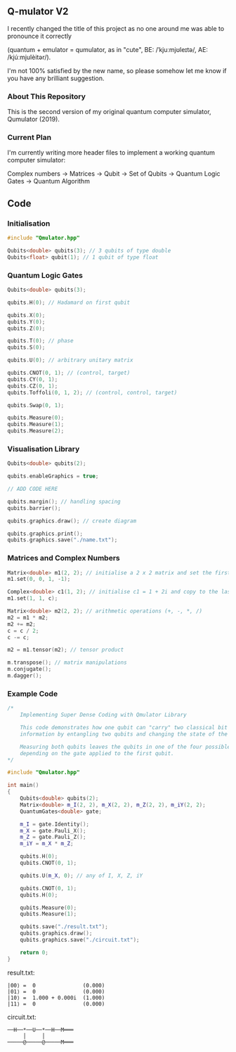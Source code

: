 ## Q-mulator V2

I recently changed the title of this project as no one around me was able to pronounce it correctly

(quantum + emulator = qumulator, as in "cute", BE: /ˈkjuːmjʊleɪtə/, AE: /kjúːmjulèitər/).

I'm not 100% satisfied by the new name, so please somehow let me know if you have any brilliant suggestion.

### About This Repository
This is the second version of my original quantum computer simulator, Qumulator (2019).

### Current Plan
I'm currently writing more header files to implement a working quantum computer simulator:

Complex numbers -> Matrices -> Qubit -> Set of Qubits -> Quantum Logic Gates -> Quantum Algorithm

## Code

### Initialisation
```C++
#include "Qmulator.hpp"

Qubits<double> qubits(3); // 3 qubits of type double
Qubits<float> qubit(1); // 1 qubit of type float	
```

### Quantum Logic Gates
```C++
Qubits<double> qubits(3);

qubits.H(0); // Hadamard on first qubit

qubits.X(0);
qubits.Y(0);
qubits.Z(0);

qubits.T(0); // phase
qubits.S(0);

qubits.U(0); // arbitrary unitary matrix

qubits.CNOT(0, 1); // (control, target)
qubits.CY(0, 1);
qubits.CZ(0, 1);
qubits.Toffoli(0, 1, 2); // (control, control, target)

qubits.Swap(0, 1);

qubits.Measure(0);
qubits.Measure(1);
qubits.Measure(2);
```

### Visualisation Library
```C++
Qubits<double> qubits(2);

qubits.enableGraphics = true;

// ADD CODE HERE

qubits.margin(); // handling spacing
qubits.barrier();

qubits.graphics.draw(); // create diagram

qubits.graphics.print();
qubits.graphics.save("./name.txt");
```

### Matrices and Complex Numbers
```C++
Matrix<double> m1(2, 2); // initialise a 2 x 2 matrix and set the first entry to 1 - i
m1.set(0, 0, 1, -1);

Complex<double> c1(1, 2); // initialise c1 = 1 + 2i and copy to the last entry of m1
m1.set(1, 1, c);

Matrix<double> m2(2, 2); // arithmetic operations (+, -, *, /)
m2 = m1 * m2; 
m2 += m2;
c = c / 2;
c -= c;

m2 = m1.tensor(m2); // tensor product

m.transpose(); // matrix manipulations
m.conjugate();
m.dagger();
```

### Example Code
```C++
/*
    Implementing Super Dense Coding with Qmulator Library

    This code demonstrates how one qubit can "carry" two classical bit worth of
    information by entangling two qubits and changing the state of the first qubit.

    Measuring both qubits leaves the qubits in one of the four possible states
    depending on the gate applied to the first qubit.
*/

#include "Qmulator.hpp"

int main()
{
	Qubits<double> qubits(2);
	Matrix<double> m_I(2, 2), m_X(2, 2), m_Z(2, 2), m_iY(2, 2);
	QuantumGates<double> gate;

	m_I = gate.Identity();
	m_X = gate.Pauli_X();
	m_Z = gate.Pauli_Z();
	m_iY = m_X * m_Z;

	qubits.H(0);
	qubits.CNOT(0, 1);

	qubits.U(m_X, 0); // any of I, X, Z, iY

	qubits.CNOT(0, 1);
	qubits.H(0);

	qubits.Measure(0);
	qubits.Measure(1);

	qubits.save("./result.txt");
	qubits.graphics.draw();
	qubits.graphics.save("./circuit.txt");

	return 0;
}
```

result.txt:
```
|00⟩ =  0               (0.000)
|01⟩ =  0               (0.000)
|10⟩ =  1.000 + 0.000i  (1.000)
|11⟩ =  0               (0.000)
```

circuit.txt:
```
──H──*──U──*──H──M═══
     │     │         
─────@─────@─────M═══
```
